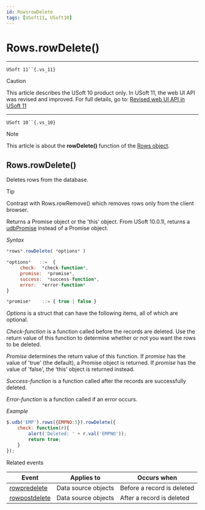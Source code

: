 ```yaml
---
id: RowsrowDelete
tags: [USoft11, USoft10]
---
```

# Rows.rowDelete()



----

`USoft 11``{.vs_11}`

> [!CAUTION]
> This article describes the USoft 10 product only.
> In USoft 11, the web UI API was revised and improved. For full details, go to:
> [Revised web UI API in USoft 11](/docs/Web_and_app_UIs/UDB_udb/Revised_web_UI_API_in_USoft_11.md)

----

`USoft 10``{.vs_10}`

> [!NOTE]
> This article is about the **rowDelete()** function of the [Rows object](/docs/Web_and_app_UIs/UDB_Rows).

## **Rows.rowDelete()**

Deletes rows from the database.

> [!TIP]
> Contrast with Rows.rowRemove() which removes rows only from the client browser.

Returns a Promise object or the 'this' object. From USoft 10.0.1I, returns a [udbPromise](/docs/Web_and_app_UIs/JavaScript/Promises_for_asynchronous_Javascript.md) instead of a Promise object.

*Syntax*

```js
*rows*.rowDelete( *options* )

*options*   ::=  {
     check:  *check-function*,
     promise:  *promise*,
     success:  *success-function*,
     error:  *error-function*
}

*promise*    ::= { true | false }
```

*Options* is a struct that can have the following items, all of which are optional.

*Check-function* is a function called before the records are deleted. Use the return value of this function to determine whether or not you want the rows to be deleted.

*Promise* determines the return value of this function. If *promise* has the value of 'true' (the default), a Promise object is returned. If *promise* has the value of 'false', the ‘this’ object is returned instead.

*Success-function* is a function called after the records are successfully deleted.

*Error-function* is a function called if an error occurs.

*Example*

```js
$.udb('EMP').rows({EMPNO:5}).rowDelete({
    check: function(r){
        alert('Deleted: ' + r.val('EMPNO'));
        return true;
    }
});
```

Related events

|**Event**|**Applies to**|**Occurs when**|
|--------|--------|--------|
|[rowpredelete](/docs/Web_and_app_UIs/UDB_Events/rowpredelete.md)|Data source objects|Before a record is deleted|
|[rowpostdelete](/docs/Web_and_app_UIs/UDB_Events/rowpostdelete.md)|Data source objects|After a record is deleted|



 